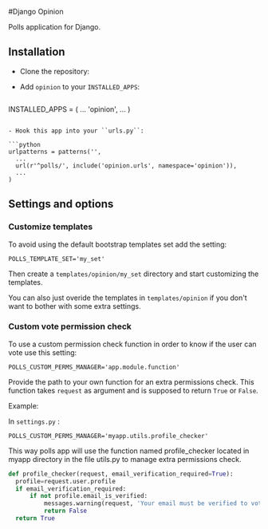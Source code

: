 #Django Opinion

Polls application for Django.

## Installation

- Clone the repository:

- Add `opinion` to your `INSTALLED_APPS`:

  ```python
INSTALLED_APPS = (
    ...
    'opinion',
    ...
)
  ```

- Hook this app into your ``urls.py``:

  ```python
urlpatterns = patterns('',
    ...
    url(r'^polls/', include('opinion.urls', namespace='opinion')),
    ...
)
  ```
  
## Settings and options

### Customize templates

To avoid using the default bootstrap templates set add the setting:

	POLLS_TEMPLATE_SET='my_set'

Then create a `templates/opinion/my_set` directory and start customizing the templates.

You can also just overide the templates in `templates/opinion` if you don't want to bother with some extra settings.

### Custom vote permission check

To use a custom permission check function in order to know if the user can vote use this setting:

	POLLS_CUSTOM_PERMS_MANAGER='app.module.function'

Provide the path to your own function for an extra permissions check. This function takes `request` as argument and is supposed to return `True` or `False`.

Example:

In `settings.py` :

	POLLS_CUSTOM_PERMS_MANAGER='myapp.utils.profile_checker'

This way polls app will use the function named profile_checker located in myapp directory in the file utils.py to manage extra permissions check.

  ```python
def profile_checker(request, email_verification_required=True):
    profile=request.user.profile
    if email_verification_required:
        if not profile.email_is_verified:
            messages.warning(request, 'Your email must be verified to vote')
            return False
    return True
  ```
